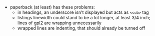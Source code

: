 * paperback (at least) has these problems:
    - in headings, an underscore isn't displayed but acts as `<sub>` tag
    - listings linewidth could stand to be a lot longer, at least 3/4 inch;
      lines of gpl2 are wrapping unnecessarily
    - wrapped lines are indenting, that should already be turned off
